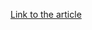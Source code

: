 [Link to the article](https://thehackernews.com/2024/11/microsoft-fixes-90-new-vulnerabilities.html)
